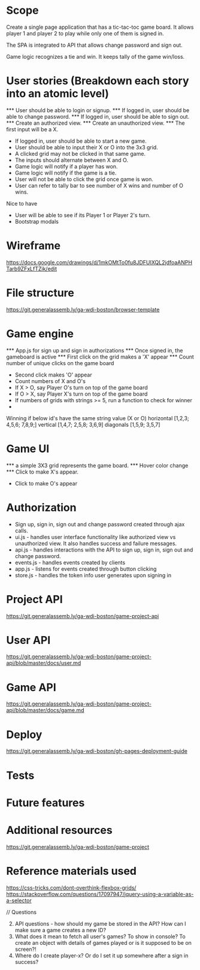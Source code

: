 # Scope
Create a single page application that has a tic-tac-toc game board. It allows player 1
and player 2 to play while only one of them is signed in.

The SPA is integrated to API that allows change password and sign out.

Game logic recognizes a tie and win. It keeps tally  of the game win/loss.

# User stories (Breakdown each story into an atomic level)
*** User should be able to login or signup.
*** If logged in, user should be able to change password.
*** If logged in, user should be able to sign out.
*** Create an authorized view.
*** Create an unauthorized view.
*** The first input will be a X.
* If logged in, user should be able to start a new game.
* User should be able to input their X or O into the 3x3 grid.
* A clicked grid may not be clicked in that same game.
* The inputs should alternate between X and O.
* Game logic will notify if a player has won.
* Game logic will notify if the game is a tie.
* User will not be able to click the grid once game is won.
* User can refer to tally bar to see number of X wins and number of O wins.

Nice to have
* User will be able to see if its Player 1 or Player 2's turn.
* Bootstrap modals

# Wireframe
https://docs.google.com/drawings/d/1mkOMtTo0fu8JDFUIXQL2jdfoaANPHTarb9ZFxLfTZik/edit

# File structure
https://git.generalassemb.ly/ga-wdi-boston/browser-template

# Game engine
*** App.js for sign up and sign in authorizations
*** Once signed in, the gameboard is active
*** First click on the grid makes a 'X' appear
*** Count number of unique clicks on the game board
* Second click makes 'O' appear
* Count numbers of X and O's
* If X > O, say Player O's turn on top of the game board
* If O > X, say Player X's turn on top of the game board
* If numbers of grids with strings >= 5, run a function to check for winner
*

Winning if below id's have the same string value (X or O)
horizontal [1,2,3; 4,5,6; 7,8,9;]
vertical [1,4,7; 2,5,8; 3,6,9]
diagonals [1,5,9; 3,5,7]

# Game UI
*** a simple 3X3 grid represents the game board.
*** Hover color change
*** Click to make X's appear.
* Click to make O's appear

# Authorization
* Sign up, sign in, sign out and change password created through ajax calls.
* ui.js - handles user interface functionality like authorized view vs unauthorized view. It also handles success and failure messages.
* api.js - handles interactions with the API to sign up, sign in, sign out and change password.
* events.js - handles events created by clients
* app.js - listens for events created through button clicking
* store.js - handles the token info user generates upon signing in

# Project API
https://git.generalassemb.ly/ga-wdi-boston/game-project-api

# User API
https://git.generalassemb.ly/ga-wdi-boston/game-project-api/blob/master/docs/user.md

# Game API
https://git.generalassemb.ly/ga-wdi-boston/game-project-api/blob/master/docs/game.md

# Deploy
https://git.generalassemb.ly/ga-wdi-boston/gh-pages-deployment-guide
# Tests

# Future features

# Additional resources
https://git.generalassemb.ly/ga-wdi-boston/game-project

# Reference materials used
https://css-tricks.com/dont-overthink-flexbox-grids/
https://stackoverflow.com/questions/17097947/jquery-using-a-variable-as-a-selector




// Questions

2. API questions - how should my game be stored in the API? How can I make sure a game creates a new ID?
3. What does it mean to fetch all user's games? To show in console? To create an object with details of games played or is it supposed to be on screen?!
4. Where do I create player-x? Or do I set it up somewhere after a sign in success?
